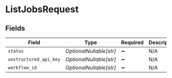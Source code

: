 # ListJobsRequest


## Fields

| Field                   | Type                    | Required                | Description             |
| ----------------------- | ----------------------- | ----------------------- | ----------------------- |
| `status`                | *OptionalNullable[str]* | :heavy_minus_sign:      | N/A                     |
| `unstructured_api_key`  | *OptionalNullable[str]* | :heavy_minus_sign:      | N/A                     |
| `workflow_id`           | *OptionalNullable[str]* | :heavy_minus_sign:      | N/A                     |